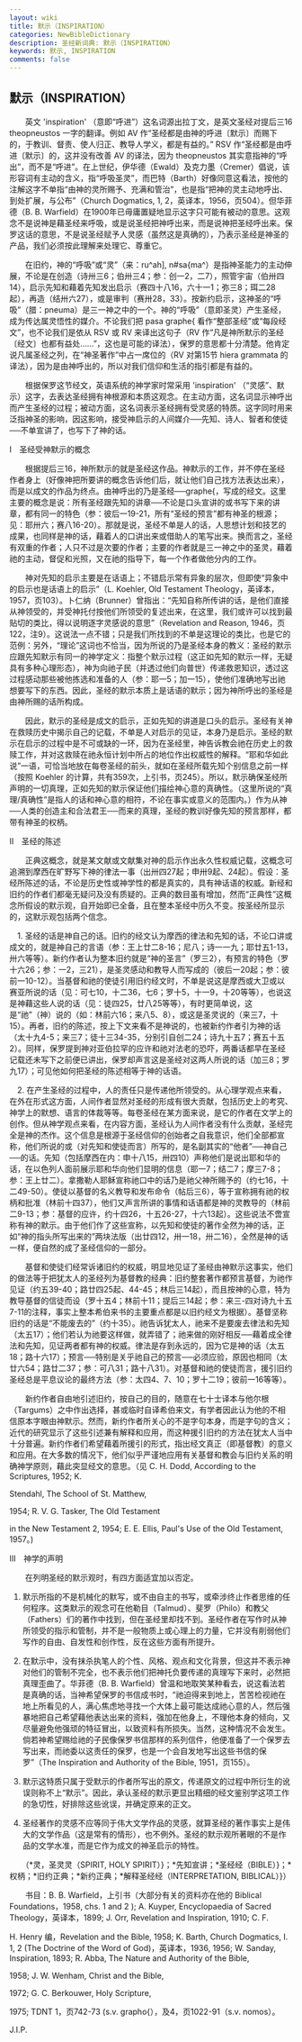 ```yaml
---
layout: wiki
title: 默示（INSPIRATION）
categories: NewBibleDictionary
description: 圣经新词典: 默示（INSPIRATION）
keywords: 默示, INSPIRATION
comments: false
---
```


## 默示（INSPIRATION）

　　英文 'inspiration' （意即“呼进”）这名词源出拉丁文，是英文圣经对提后三16 theopneustos 一字的翻译。例如 AV 作“圣经都是由神的呼进〔默示〕而赐下的，于教训、督责、使人归正、教导人学义，都是有益的。” RSV 作“圣经都是由呼进〔默示〕的，这并没有改善 AV 的译法，因为 theopneustos 其实意指神的“呼出”，而不是“呼进”。在上世纪，伊华德（Ewald）及克力墨（Cremer）倡说，该形容词有主动的含义，指“呼吸圣灵”，而巴特（Barth）好像同意这看法，按他的注解这字不单指“由神的灵所赐予、充满和管治”，也是指“把神的灵主动地呼出、到处扩展，与公布”（Church Dogmatics, 1, 2，英译本，1956，页504）。但华菲德（B. B. Warfield）在1900年已毋庸置疑地显示这字只可能有被动的意思。这观念不是说神是藉圣经来呼吸，或是说圣经把神呼出来，而是说神把圣经呼出来。保罗这话的意思，不是说圣经赋予人灵感（虽然这是真确的），乃表示圣经是神圣的产品，我们必须按此理解来处理它、尊重它。

　　在旧约，神的“呼吸”或“灵”（来：ru^ah], n#sa{ma^）是指神圣能力的主动伸展，不论是在创造（诗卅三6；伯卅三4；参：创一2，二7），照管宇宙（伯卅四14），启示先知和藉着先知发出启示（赛四十八16，六十一1；弥三8；珥二28起），再造（结卅六27），或是审判（赛卅28，33）。按新约启示，这神圣的“呼吸”（腊：pneuma）是三一神之中的一个。神的“呼吸”（意即圣灵）产生圣经，成为传达属灵悟性的媒介。不论我们把 pasa graphe{ 看作“整部圣经”或“每段经文”，也不论我们是依从 RSV 或 RV 来译出这句子（RV 作“凡是神所默示的圣经〔经文〕也都有益处……”，这也是可能的译法），保罗的意思都十分清楚。他肯定说凡属圣经之列，在“神圣著作”中占一席位的（RV 对第15节 hiera grammata 的译法），因为是由神呼出的，所以对我们信仰和生活的指引都是有益的。

　　根据保罗这节经文，英语系统的神学家时常采用 'inspiration' （“灵感”、默示）这字，去表达圣经拥有神根源和本质这观念。在主动方面，这名词显示神呼出而产生圣经的过程；被动方面，这名词表示圣经拥有受灵感的特质。这字同时用来泛指神圣的影响，因这影响，接受神启示的人间媒介──先知、诗人、智者和使徒──不单宣讲了，也写下了神的话。

Ⅰ　圣经受神默示的概念

　　根据提后三16，神所默示的就是圣经这作品。神默示的工作，并不停在圣经作者身上（好像神把所要讲的概念告诉他们后，就让他们自己找方法表达出来），而是以成文的作品为终点。由神呼出的乃是圣经──graphe{，写成的经文。这里主要的概念是说：所有圣经跟先知的讲章──不论是口头宣讲的或书写下来的讲章，都有同一的特色（参：彼后一19-21，所有“圣经的预言”都有神圣的根源；见：耶卅六；赛八16-20）。那就是说，圣经不单是人的话，人思想计划和技艺的成果，也同样是神的话，藉着人的口讲出来或借助人的笔写出来。换而言之，圣经有双重的作者；人只不过是次要的作者；主要的作者就是三一神之中的圣灵，藉着祂的主动，督促和光照，又在祂的指导下，每一个作者做他分内的工作。

　　神对先知的启示主要是在话语上；不错启示常有异象的层次，但即使“异象中的启示也是话语上的启示”（L. Koehler, Old Testament Theology，英译本，1957，页103）。卜仁纳（Brunner）曾指出：“先知自称所传讲的话，是他们直接从神领受的，并受神托付按他们所领受的复述出来，在这里，我们或许可以找到最贴切的类比，得以说明逐字灵感说的意思”（Revelation and Reason, 1946，页122，注9）。这说法一点不错；只是我们所找到的不单是这理论的类比，也是它的范例：另外，“理论”这词也不恰当，因为所说的乃是圣经本身的教义：圣经的默示应跟先知默示有同一的神学定义：指整个默示过程（这正如先知的默示一样，无疑具有多种心理形态），神为向祂子民（并透过他们向普世）传递救恩知识，透过这过程感动那些被他拣选和准备的人（参：耶一5；加一15），使他们准确地写出祂想要写下的东西。因此，圣经的默示本质上是话语的默示；因为神所呼出的圣经是由神所赐的话所构成。

　　因此，默示的圣经是成文的启示，正如先知的讲道是口头的启示。圣经有关神在救赎历史中揭示自己的记载，不单是人对启示的见证，本身乃是启示。圣经的默示在启示的过程中是不可或缺的一环，因为在圣经里，神告诉教会祂在历史上的救赎工作，并对这救赎在祂永恒计划中所占的地位作出权威性的解释。“耶和华如此说”一语，可恰当地放在每卷圣经的前头，就如在圣经所载先知个别信息之前一样（按照 Koehler 的计算，共有359次，上引书，页245）。所以，默示确保圣经所声明的一切真理，正如先知的默示保证他们描绘神心意的真确性。（这里所说的“真理/真确性”是指人的话和神心意的相符，不论在事实或意义的范围内。）作为从神──人类的创造主和合法君王──而来的真理，圣经的教训好像先知的预言那样，都带有神圣的权柄。

Ⅱ　圣经的陈述

　　正典这概念，就是某文献或文献集对神的启示作出永久性权威记载，这概念可追溯到摩西在旷野写下神的律法一事（出卅四27起；申卅9起、24起）。假设：圣经所陈述的话，不论是历史性或神学性的都是真实的，具有神话语的权威。新经和旧约的作者们都毫无疑问及没有质疑的。正典的数目虽有增加，然而“正典性”这概念所假设的默示观，自开始即已全备，且在整本圣经中历久不变。按圣经所显示的，这默示观包括两个信念。

　1. 圣经的话是神自己的话。旧约的经文认为摩西的律法和先知的话，不论口讲或成文的，就是神自己的言语（参：王上廿二8-16；尼八；诗一一九；耶廿五1-13，卅六等等）。新约作者认为整本旧约就是“神的圣言”（罗三2），有预言的特色（罗十六26；参：一2，三21），是圣灵感动和教导人而写成的（彼后一20起；参：彼前一10-12）。当基督和祂的使徒引用旧约经文时，不单是说这是摩西或大卫或以赛亚所说的话（见：可七10，十二36，七6；罗十5，十一9，十20等等），也说这是神藉这些人说的话（见：徒四25，廿八25等等），有时更简单说，这是“祂”（神）说的（如：林前六16；来八5、8），或这是圣灵说的（来三7，十15）。再者，旧约的陈述，按上下文来看不是神说的，也被新约作者引为神的话（太十九4-5；来三7；徒十三34-35，分别引自创二24；诗九十五7；赛五十五2）。同样，保罗提到神对亚伯拉罕的应许和祂对法老的恐吓，两番话都早在圣经记载还未写下之前便已讲出，保罗却声言这是圣经对这两人所说的话（加三8；罗九17）；可见他如何把圣经的陈述相等于神的话语。

　2. 在产生圣经的过程中，人的责任只是传递他所领受的。从心理学观点来看，在外在形式这方面，人间作者显然对圣经的形成有很大贡献，包括历史上的考究、神学上的默想、语言的体裁等等。每卷圣经在某方面来说，是它的作者在文学上的创作。但从神学观点来看，在内容方面，圣经认为人间作者没有什么贡献，圣经完全是神的杰作。这个信息是根源于圣经信仰的创始者之自我意识，他们全部都宣称，他们所说的或（对先知和使徒而言）所写的，是名副其实的“他者”──神自己──的话。先知（包括摩西在内：申十八15，卅四10）声称他们是说出耶和华的话，在以色列人面前展示耶和华向他们显明的信息（耶一7；结二7；摩三7-8；参：王上廿二）。拿撒勒人耶稣宣称祂口中的话乃是祂父神所赐予的（约七16，十二49-50）。使徒以基督的名义教导和发布命令（帖后三6），等于宣称拥有祂的权柄和批准（林前十四37），他们又声言所讲的事情和话语都是神的灵教导的（林前二9-13；参：基督的应许，约十四26，十五26-27，十六13起）。这些说法不啻宣称有神的默示。由于他们作了这些宣称，以先知和使徒的著作全然为神的话，正如“神的指头所写出来的”两块法版（出廿四12，卅一18，卅二16），全然是神的话一样，便自然的成了圣经信仰的一部分。

　　基督和使徒们经常诉诸旧约的权威，明显地见证了圣经由神默示这事实，他们的做法等于把犹太人的圣经列为基督教的经典：旧约整套著作都预言基督，为祂作见证（约五39-40；路廿四25起、44-45；林后三14起），而且按神的心意，特为教导基督的信徒而设（罗十五4；林前十11；提后三14起；参：来三-四对诗九十五7-11的注释，事实上整本希伯来书的主要重点都是以旧约经文为根据）。基督坚称旧约的话是“不能废去的”（约十35）。祂告诉犹太人，祂来不是要废去律法和先知（太五17）；他们若认为祂要这样做，就弄错了；祂来做的刚好相反──藉着成全律法和先知，见证两者都有神的权威。律法是存到永远的，因为它是神的话（太五18；路十六17）；预言──特别是关乎祂自己的预言──必须应验，原因也相同（太廿六54；路廿二37；参：可八31；路十八31）。对基督和祂的使徒而言，援引旧约圣经总是平息议论的最终方法（参：太四4、7、10；罗十二19；彼前一16等等）。

　　新约作者自由地引述旧约，按自己的目的，随意在七十士译本与他尔根（Targums）之中作出选择，甚或临时自译希伯来文，有学者因此认为他的不相信原本字眼由神默示。然而，新约作者所关心的不是字句本身，而是字句的含义；近代的研究显示了这些引述兼有解释和应用，而这种援引旧约的方法在犹太人当中十分普遍。新约作者们希望藉着所援引的形式，指出经文真正（即基督教）的意义和应用。在大多数的情况下，他们似乎严谨地应用有关基督和教会与旧约关系的明确神学原则，藉此突显经文的意思。（见 C. H. Dodd, According to the Scriptures, 1952; K.

Stendahl, The School of St. Matthew,

1954; R. V. G. Tasker, The Old Testament

in the New Testament 2, 1954; E. E. Ellis, Paul's Use of the Old Testament, 1957。)

Ⅲ　神学的声明

　　在列明圣经的默示观时，有四方面适宜加以否定。

1. 默示所指的不是机械化的默写，或不由自主的书写，或牵涉终止作者思维的任何程序。这类默示的观念可在他勒目（Talmud）、斐罗（Philo）和教父（Fathers）们的著作中找到，但在圣经里却找不到。圣经作者在写作时从神所领受的指示和管制，并不是一般物质上或心理上的力量，它并没有削弱他们写作的自由、自发性和创作性，反在这些方面有所提升。

2. 在默示中，没有抹杀执笔人的个性、风格、观点和文化背景，但这并不表示神对他们的管制不完全，也不表示他们把神托负要传递的真理写下来时，必然把真理歪曲了。华菲德（B. B. Warfield）曾温和地取笑某种看去，说这看法若是真确的话，当神希望保罗的书信成书时，“祂迫得来到地上，苦苦检视祂在地上所看见的人，满心焦虑地寻找一个大体上最可能达成祂心意的人，然后强暴地把自己希望藉他表达出来的资料，强加在他身上，不理他本身的倾向，又尽量避免他强顽的特征冒出，以致资料有所损失。当然，这种情况不会发生。倘若神希望赐给祂的子民像保罗书信那样的系列信件，他便准备了一个保罗去写出来，而祂委以这责任的保罗，也是一个会自发地写出这些书信的保罗”（The Inspiration and Authority of the Bible, 1951，页155）。

3. 默示这特质只属于受默示的作者所写出的原文，传递原文的过程中所衍生的讹误则称不上“默示”。因此，承认圣经的默示更显出精细的经文鉴别学这项工作的急切性，好排除这些讹误，并确定原来的正文。

4. 圣经著作的灵感不应等同于伟大文学作品的灵感，就算圣经的著作事实上是伟大的文学作品（这是常有的情形），也不例外。圣经的默示观所著眼的不是作品的文学水准，而是它作为成文的神圣启示的特性。

　　（*灵，圣灵灵（SPIRIT, HOLY SPIRIT）}；*先知宣讲；*圣经经（BIBLE）}；*权柄；*旧约正典；*新约正典；*解释圣经经（INTERPRETATION, BIBLICAL）}）

　　书目：B. B. Warfield，上引书（大部分有关的资料亦在他的 Biblical Foundations，1958, chs. 1 and 2 ); A. Kuyper, Encyclopaedia of Sacred Theology，英译本，1899; J. Orr, Revelation and Inspiration, 1910; C. F.

H. Henry 编，Revelation and the Bible, 1958; K. Barth, Church Dogmatics, I. 1, 2 (The Doctrine of the Word of God)，英译本，1936, 1956; W. Sanday, Inspiration, 1893; R. Abba, The Nature and Authority of the Bible,

1958; J. W. Wenham, Christ and the Bible,

1972; G. C. Berkouwer, Holy Scripture,

1975; TDNT 1，页742-73 (s.v. grapho{），及4，页1022-91（s.v. nomos）。

J.I.P.










